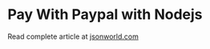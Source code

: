 # Pay With Paypal with Nodejs
Read complete article at [jsonworld.com](https://jsonworld.com/demo/paypal-integration-in-nodejs-application)
